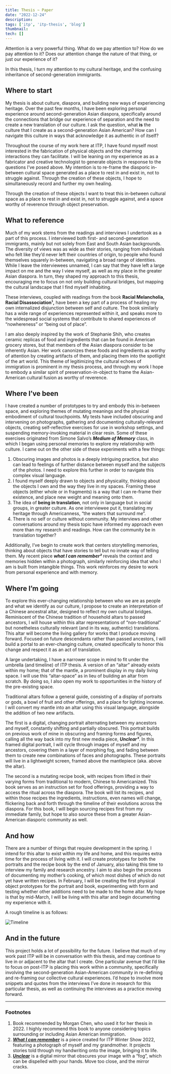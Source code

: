 ```yaml
---
title: Thesis ~ Paper
date: "2022-12-24"
description:
tags: ['itp', 'itp-thesis', 'blog']
thumbnail:
tech: []
---
```

Attention is a very powerful thing. What do we pay attention to? How do we pay attention to it? Does our attention change the nature of that thing, or just our experience of it?

In this thesis, I turn my attention to my cultural heritage, and the confusing inheritance of second-generation immigrants.

## Where to start

My thesis is about culture, diaspora, and building new ways of experiencing heritage. Over the past few months, I have been exploring personal experience around second-generation Asian diaspora, specifically around the connections that bridge our experience of separation and the need to create a new translation of our culture. I ask the question, what **is** the culture that I create as a second-generation Asian American? How can I navigate this culture in ways that acknowledge it as authentic in of itself?

Throughout the course of my work here at ITP, I have found myself most interested in the fabrication of physical objects and the charming interactions they can facilitate. I will be leaning on my experience as as a fabricator and creative technologist to generate objects in response to the questions I’ve posed above. My intention is to re-frame the diasporic in-between cultural space generated as a place to rest in and exist in, not to struggle against. Through the creation of these objects, I hope to simultaneously record and further my own healing.

Through the creation of these objects I want to treat this in-between cultural space as a place to rest in and exist in, not to struggle against, and a space worthy of reverence through object preservation.

## What to reference

Much of my work stems from the readings and interviews I undertook as a part of this process. I interviewed both first- and second-generation immigrants, mainly but not solely from East and South Asian backgrounds. The diversity of views was as wide as their stories, ranging from individuals who felt like they’d never left their countries of origin, to people who found themselves squarely in-between, navigating a broad range of identities. While I leave the interviewees unnamed, I can say that they have left a large impact on me and the way I view myself, as well as my place in the greater Asian diaspora. In turn, they shaped my approach to this thesis, encouraging me to focus on not only building cultural bridges, but mapping the cultural landscape that I find myself inhabiting.

These interviews, coupled with readings from the book ****Racial Melancholia, Racial Disassociation¹,**** have been a key part of a process of healing my own internalized disjunction between self and culture. The book similarly has a wide range of experiences represented within it, and speaks more to the widespread social systems that contribute to shared experiences of “nowhereness” or “being out of place”.  

I am also deeply inspired by the work of Stephanie Shih, who creates ceramic replicas of food and ingredients that can be found in American grocery stores, but that members of the Asian diaspora consider to be inherently Asian. Her work canonizes these foods and ingredients as worthy of attention by creating artifacts of them, and placing them into the spotlight of the art world. This theme of legitimizing the cultural echoes of immigration is prominent in my thesis process, and through my work I hope to embody a similar spirit of preservation-in-object to frame the Asian-American cultural fusion as worthy of reverence.

## Where I’ve been

I have created a number of prototypes to try and embody this in-between space, and exploring themes of mutating meanings and the physical embodiment of cultural touchpoints. My tests have included obscuring and intervening on photographs, gathering and documenting culturally-relevant objects, creating self-reflective exercises for use in workshop settings, and suspending memory-invoking material in clear resin. Some of these exercises originated from Simone Salvo’s *****************Medium of Memory***************** class, in which I began using personal memories to explore my relationship with culture. I came out on the other side of these experiments with a few things:

1. Obscuring images and photos is a deeply intriguing practice, but also can lead to feelings of further distance between myself and the subjects of the photos. I need to explore this further in order to navigate this complex visual language.
2. I found myself deeply drawn to objects and physicality, thinking about the objects I own and the way they live in my spaces. Framing these objects (either whole or in fragments) is a way that I can re-frame their existence, and place new weight and meaning onto them.
3. The idea of ********************being in translation********************, not only in language but in social groups, in greater culture. As one interviewee put it, translating my heritage through Americanness, “the waters that surround me”.
4. There is no self or culture without community. My interviews and other conversations around my thesis topic have informed my approach even more than my research and readings. How can the community be in translation together?

Additionally, I’ve begin to create work that centers storytelling memories, thinking about objects that have stories to tell but no innate way of telling them. My recent piece *******************what I can remember²******************* reveals the context and memories hidden within a photograph, similarly reinforcing idea that who I am is built from intangible things. This work reinforces my desire to work from personal experience and with memory.

## Where I’m going

To explore this ever-changing relationship between who we are as people and what we identify as our culture, I propose to create an interpretation of a Chinese ancestral altar, designed to reflect my own cultural bridges. Reminiscent of the Chinese tradition of household altars to passed ancestors, I will house within this altar representations of “non-traditional” but nonetheless culturally relevant (and in its way, authentic) translations. This altar will become the living gallery for works that I produce moving forward. Focused on future descendants rather than passed ancestors, I will build a portal to an ever-changing culture, created specifically to honor this change and respect it as an act of translation.

A large undertaking, I have a narrower scope in mind to fit under the umbrella (and timeline) of ITP thesis. A version of an “altar” already exists within my home; that of the mantle, a prominent display in my daily living space. I will use this “altar-space” as in lieu of building an altar from scratch. By doing so, I also open my work to opportunities in the history of the pre-existing space.  

Traditional altars follow a general guide, consisting of a display of portraits or gods, a bowl of fruit and other offerings, and a place for lighting incense. I will convert my mantle into an altar using this visual language, alongside the addition of two new artifacts.

The first is a digital, changing portrait alternating between my ancestors and myself, constantly shifting and partially obscured. This portrait builds on previous work of mine in obscuring and framing forms and figures, calling all the way back into my first new media piece, *******Unclear³*******. In this framed digital portrait, I will cycle through images of myself and my ancestors, covering them in a layer of morphing fog, and fading between them to create new combinations of faces and photographs. These portraits will live in a lightweight screen, framed above the mantlepiece (aka. above the altar).

The second is a mutating recipe book, with recipes from lifted in their varying forms from traditional to modern, Chinese to Americanized. This book serves as an instruction set for food offerings, providing a way to access the ritual across the diaspora.  The book will list its recipes, and within those recipes the ingredients, instructions, even names will change, flickering back and forth through the timeline of their evolutions across the diaspora. For this book, I will begin sourcing recipes first from my immediate family, but hope to also source these from a greater Asian-American diasporic community as well.

## And how

There are a number of things that require development in the spring. I intend for this altar to exist within my life and home, and this requires extra time for the process of living with it. I will create prototypes for both the portraits and the recipe book by the end of January, also taking this time to interview my family and research ancestry. I aim to also begin the process of documenting my mother’s cooking, of which most dishes of which do not yet have written recipes. In February, I will be creating the first physical object prototypes for the portrait and book, experimenting with form and testing whether other additions need to be made to the home altar. My hope is that by mid-March, I will be living with this altar and begin documenting my experience with it.

A rough timeline is as follows:

![Timeline](./timeline.png)

## And in the future

This project holds a lot of possibility for the future. I believe that much of my work past ITP will be in conversation with this thesis, and may continue to live in or adjacent to the altar that I create. One particular avenue that I’d like to focus on post-ITP is placing this work within a community, specifically involving the second-generation Asian-American community in re-defining and re-framing our collective cultural experiences. I’d hope to involve more snippets and quotes from the interviews I’ve done in research for this particular thesis, as well as continuing the interviews as a practice moving forward.

---

### Footnotes

1. Book recommended by Morgan Chen, who used it for her thesis in 2022. I highly recommend this book to anyone considering topics surrounding or including Asian American immigration.
2. *******************[What I can remember](https://www.leiac.me/content/2022/2022-12-17_what-i-can-remember/)******************* is a piece created for ITP Winter Show 2022, featuring a photograph of myself and my grandmother. It projects stories told through my handwriting onto the image, bringing it to life.
3. *******[Unclear](https://www.leiac.me/content/2019/2019-11-10_unclear/)******* is a digital mirror that obscures your image with a “fog”, which can be dispelled with your hands. Move too close, and the mirror cracks.
